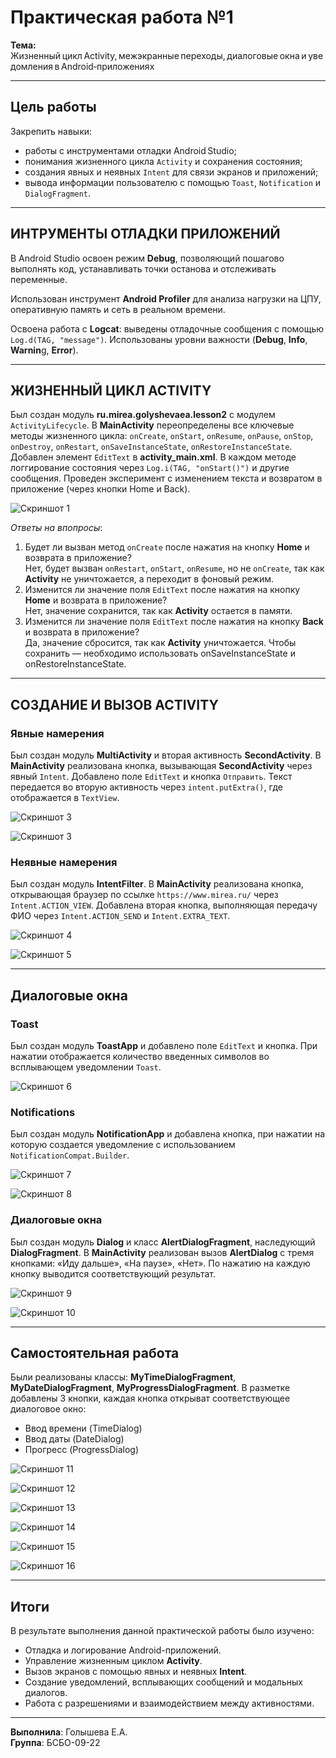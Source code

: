 # Практическая работа №1

**Тема:** Жизненный цикл Activity, межэкранные переходы, диалоговые окна и уведомления в Android‑приложениях

---

## Цель работы

Закрепить навыки:

- работы с инструментами отладки Android Studio;
- понимания жизненного цикла `Activity` и сохранения состояния;
- создания явных и неявных `Intent` для связи экранов и приложений;
- вывода информации пользователю с помощью `Toast`, `Notification` и `DialogFragment`.
  
---

## ИНТРУМЕНТЫ ОТЛАДКИ ПРИЛОЖЕНИЙ

В Android Studio освоен режим **Debug**, позволяющий пошагово выполнять код, устанавливать точки останова и отслеживать переменные.

Использован инструмент **Android Profiler** для анализа нагрузки на ЦПУ, оперативную память и сеть в реальном времени.

Освоена работа с **Logcat**: выведены отладочные сообщения с помощью `Log.d(TAG, "message")`. Использованы уровни важности (**Debug**, **Info**, **Warnin**g, **Error**).

---

## ЖИЗНЕННЫЙ ЦИКЛ ACTIVITY

Был создан модуль **ru.mirea.golyshevaea.lesson2** с модулем `ActivityLifecycle`. В **MainActivity** переопределены все ключевые методы жизненного цикла: `onCreate`, `onStart`, `onResume`, `onPause`, `onStop`, `onDestroy`, `onRestart`, `onSaveInstanceState`, `onRestoreInstanceState`. Добавлен элемент `EditText` в **activity_main.xml**. В каждом методе логгирование состояния через `Log.i(TAG, "onStart()")` и другие сообщения. Проведен эксперимент с изменением текста и возвратом в приложение (через кнопки Home и Back).

![Скриншот 1](./images/screen1.png) 

*Ответы на впопросы*:
1. Будет ли вызван метод `onCreate` после нажатия на кнопку **Home** и возврата в приложение?   
Нет, будет вызван `onRestart`, `onStart`, `onResume`, но не `onCreate`, так как **Activity** не уничтожается, а переходит в фоновый режим.  
2. Изменится ли значение поля `EditText` после нажатия на кнопку **Home** и возврата в приложение?  
Нет, значение сохранится, так как **Activity** остается в памяти.  
3. Изменится ли значение поля `EditText` после нажатия на кнопку **Back** и возврата в приложение?  
Да, значение сбросится, так как **Activity** уничтожается. Чтобы сохранить — необходимо использовать onSaveInstanceState и onRestoreInstanceState.

---

## СОЗДАНИЕ И ВЫЗОВ ACTIVITY

### Явные намерения

Был создан модуль **MultiActivity** и вторая активность **SecondActivity**. В **MainActivity** реализована кнопка, вызывающая **SecondActivity** через явный `Intent`. Добавлено поле `EditText` и кнопка `Отправить`. Текст передается во вторую активность через `intent.putExtra()`, где отображается в `TextView`.

![Скриншот 3](./images/screen2.png) 

![Скриншот 3](./images/screen16.png) 

### Неявные намерения

Был создан модуль **IntentFilter**. В **MainActivity** реализована кнопка, открывающая браузер по ссылке `https://www.mirea.ru/` через `Intent.ACTION_VIEW`. Добавлена вторая кнопка, выполняющая передачу ФИО через `Intent.ACTION_SEND` и `Intent.EXTRA_TEXT`.

![Скриншот 4](./images/screen3.png)

![Скриншот 5](./images/screen5.png)

---

## Диалоговые окна

### Toast

Был создан модуль **ToastApp** и добавлено поле `EditText` и кнопка. При нажатии отображается количество введенных символов во всплывающем уведомлении `Toast`.

![Скриншот 6](./images/screen4.png)

### Notifications

Был создан модуль **NotificationApp** и добавлена кнопка, при нажатии на которую создается уведомление с использованием `NotificationCompat.Builder`.

![Скриншот 7](./images/screen6.png)

![Скриншот 8](./images/screen7.png)

### Диалоговые окна

Был создан модуль **Dialog** и класс **AlertDialogFragment**, наследующий **DialogFragment**. В **MainActivity** реализован вызов **AlertDialog** с тремя кнопками: «Иду дальше», «На паузе», «Нет». По нажатию на каждую кнопку выводится соответствующий результат. 

![Скриншот 9](./images/screen8.png)

![Скриншот 10](./images/screen9.png)

---

## Самостоятельная работа

Были реализованы классы: **MyTimeDialogFragment**, **MyDateDialogFragment**, **MyProgressDialogFragment**. В разметке добавлены 3 кнопки, каждая кнопка открыват соответствующее диалоговое окно:

- Ввод времени (TimeDialog)
- Ввод даты (DateDialog)
- Прогресс (ProgressDialog)

![Скриншот 11](./images/screen10.png)

![Скриншот 12](./images/screen11.png)

![Скриншот 13](./images/screen12.png)

![Скриншот 14](./images/screen13.png)

![Скриншот 15](./images/screen14.png)

![Скриншот 16](./images/screen15.png)

---

## Итоги

В результате выполнения данной практической работы было изучено:

- Отладка и логирование Android-приложений.
- Управление жизненным циклом **Activity**.
- Вызов экранов с помощью явных и неявных **Intent**.
- Создание уведомлений, всплывающих сообщений и модальных диалогов.
- Работа с разрешениями и взаимодействием между активностями.

---

**Выполнила**: Голышева Е.А.  
**Группа**: БСБО-09-22
